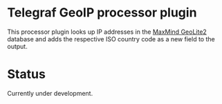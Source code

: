 # Telegraf GeoIP processor plugin

This processor plugin looks up IP addresses in the [MaxMind GeoLite2](https://dev.maxmind.com/geoip/geoip2/geolite2/) database and adds the respective ISO country code as a new field to the output.

# Status

Currently under development.